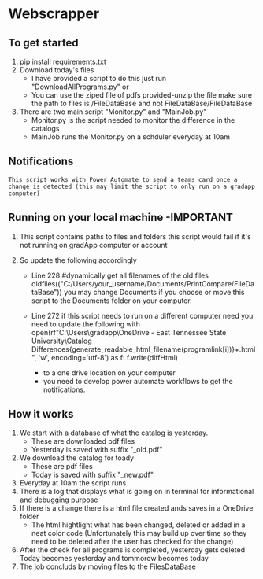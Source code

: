 # Webscrapper

## To get started 
1. pip install requirements.txt
2. Download today's files
	- I have provided a script to do this just run "DownloadAllPrograms.py"
	or 
	- You can use the ziped file of pdfs provided-unzip the file make sure the path to files is /FileDataBase and not FileDataBase/FileDataBase
3. There are two main script "Monitor.py" and "MainJob.py"
	- Monitor.py is the script needed to monitor the difference in the catalogs
	- MainJob runs the Monitor.py on a schduler everyday at 10am
## Notifications
	This script works with Power Automate to send a teams card once a change is detected (this may limit the script to only run on a gradapp computer)
## Running on your local machine -IMPORTANT
1. This script contains paths to files and folders this script would fail if it's
  not running on gradApp computer or account

2. So update the following accordingly
	- Line 228 #dynamically get all filenames of  the old files
	  oldfiles(("C:/Users/your_username/Documents/PrintCompare/FileDataBase"))
	  you may change Documents if you choose or move this script to the Documents folder on your computer.
	- Line 272 if this script needs to run on a different computer need you need to update the following
		 with open(rf"C:\Users\gradapp\OneDrive - East Tennessee State University\Catalog Differences\{generate_readable_html_filename(programlink[i])}+.html", 'w', encoding='utf-8') as f:
                    f.write(diffHtml)

		- to a one drive location on your computer 
		- you need to develop power automate workflows to get the notifications.


## How it works

1. We start with a database of what the catalog is yesterday.
	- These are downloaded pdf files
	- Yesterday is saved with suffix "_old.pdf"
2. We download the catalog for toady 
	- These are pdf files 
	- Today is saved with suffix "_new.pdf"
3. Everyday at 10am the script runs
4. There is a log that displays what is going on in terminal for informational and debugging purpose
5. If there is a change there is a html file created ands saves in a OneDrive folder
	- The html hightlight what has been changed, deleted or added in a neat color code
	(Unfortunately this may build up over time so they need to be deleted after the user has checked for the change)
6. After the check for all programs is completed, yesterday gets deleted Today becomes yesterday and tommorow becomes today
7. The job concluds by moving files to the FilesDataBase
